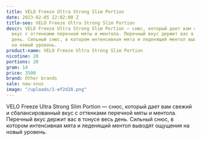 ```yaml
---
title: VELO Freeze Ultra Strong Slim Portion
date: 2023-02-05 22:02:00 Z
title-seo: VELO Freeze Ultra Strong Slim Portion
descr: VELO Freeze Ultra Strong Slim Portion — снюс, который дает вам свежий и сбалансированный
  вкус с оттенками перечной мяты и ментола. Перечный вкус держит вас в тонусе весь
  день. Сильный снюс, в котором интенсивная мята и леденящий ментол выводят ощущения
  на новый уровень.
product-name: VELO Freeze Ultra Strong Slim Portion
nicotine: 20
portions: 20
gram: 14
price: 3500
brand: Other brands
sale: new-snus
image: "/uploads/1-ef2d28.png"
---
```


VELO Freeze Ultra Strong Slim Portion — снюс, который дает вам свежий и сбалансированный вкус с оттенками перечной мяты и ментола. Перечный вкус держит вас в тонусе весь день. Сильный снюс, в котором интенсивная мята и леденящий ментол выводят ощущения на новый уровень.